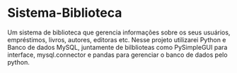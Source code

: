 # Sistema-Biblioteca
 Um sistema de biblioteca que gerencia informações sobre os seus usuários, empréstimos, livros, autores, editoras etc. Nesse projeto utilizarei Python e Banco de dados MySQL, juntamente de bilblioteas como PySimpleGUI para interface, mysql.connector e pandas para gerenciar o banco de dados pelo python.
